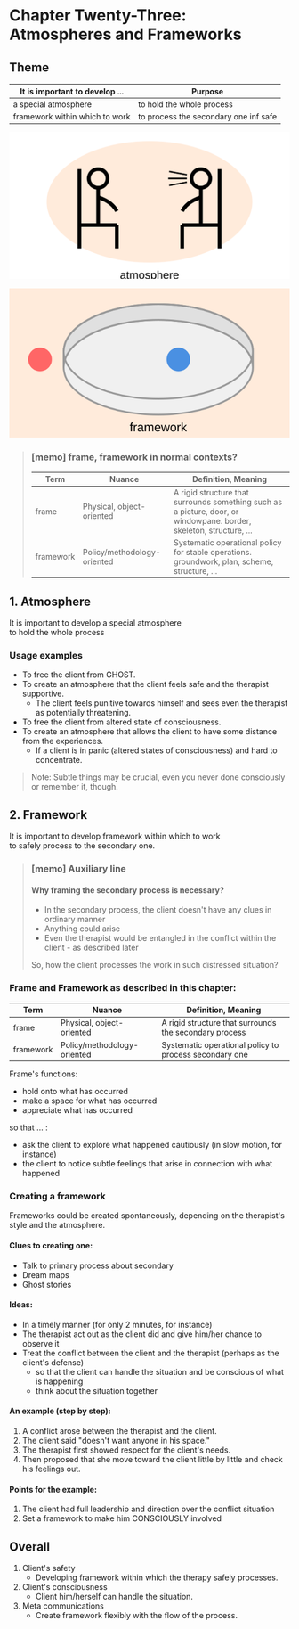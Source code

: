 # Chapter Twenty-Three: Atmospheres and Frameworks

## Theme

| It is important to develop ... | Purpose |
| ---- | ---- |
| a special atmosphere | to hold the whole process |
| framework within which to work | to process the secondary one inf safe| 

![atmosphere](img/atmospheres.svg)  

![framework](img/framework.svg)  

> ### [memo] frame, framework in normal contexts?
> 
> | Term | Nuance | Definition, Meaning |
> | ---- | ------ | ------------------ |
> | frame | Physical, object-oriented | A rigid structure that surrounds something such as a picture, door, or windowpane. border, skeleton, structure, ... |
> | framework | Policy/methodology-oriented | Systematic operational policy for stable operations. groundwork, plan, scheme, structure, ... |

## 1. Atmosphere

It is important to develop a special atmosphere  
to hold the whole process

### Usage examples

- To free the client from GHOST.
- To create an atmosphere that the client feels safe and the therapist supportive.
	- The client feels punitive towards himself and sees even the therapist as potentially threatening.
- To free the client from altered state of consciousness.
- To create an atmosphere that allows the client to have some distance from the experiences.
	- If a client is in panic (altered states of consciousness) and hard to concentrate.

> Note: Subtle things may be crucial, even you never done consciously or remember it, though.

## 2. Framework

It is important to develop framework within which to work  
to safely process to the secondary one.

>### [memo] Auxiliary line
>
>#### Why framing the secondary process is necessary?
>
>- In the secondary process, the client doesn't have any clues in ordinary manner
>- Anything could arise
>- Even the therapist would be entangled in the conflict within the client - as described later
>
>So, how the client processes the work in such distressed situation?

### Frame and Framework as described in this chapter:

| Term | Nuance | Definition, Meaning |
| ---- | ------ | ------------------ |
| frame | Physical, object-oriented | A rigid structure that surrounds the secondary process |
| framework | Policy/methodology-oriented | Systematic operational policy to process secondary one |

Frame's functions:

- hold onto what has occurred
- make a space for what has occurred
- appreciate what has occurred

so that ... :

- ask the client to explore what happened cautiously (in slow motion, for instance)
- the client to notice subtle feelings that arise in connection with what happened

### Creating a framework

Frameworks could be created spontaneously, depending on the therapist's style and the atmosphere.

#### Clues to creating one:

- Talk to primary process about secondary
- Dream maps
- Ghost stories

#### Ideas:

- In a timely manner (for only 2 minutes, for instance)
- The therapist act out as the client did and give him/her chance to observe it
- Treat the conflict between the client and the therapist (perhaps as the client's defense)
	- so that the client can handle the situation and be conscious of what is happening
	- think about the situation together

#### An example (step by step):

1. A conflict arose between the therapist and the client.
2. The client said "doesn't want anyone in his space."
3. The therapist first showed respect for the client's needs.
4. Then proposed that she move toward the client little by little and check his feelings out.

#### Points for the example:

1. The client had full leadership and direction over the conflict situation
2. Set a framework to make him CONSCIOUSLY involved

## Overall

1. Client's safety
	- Developing framework within which the therapy safely processes.
2. Client's consciousness
	- Client him/herself can handle the situation.
3. Meta communications
	- Create framework flexibly with the flow of the process.

